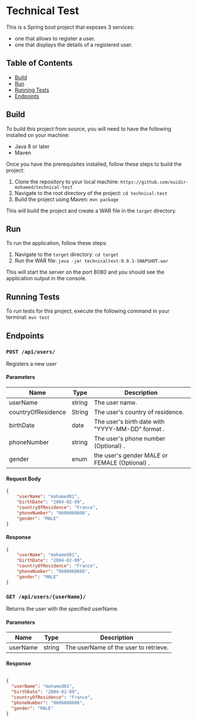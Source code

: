 # Technical Test

This is s Spring boot project that exposes 3 services:

- one that allows to register a user.
- one that displays the details of a registered user.

## Table of Contents

- [Build](#Build)
- [Run](#Run)
- [Running Tests](#Running-Tests)
- [Endpoints](#Endpoints)

## Build

To build this project from source, you will need to have the following installed on your machine:

- Java 8 or later
- Maven

Once you have the prerequisites installed, follow these steps to build the project:

1. Clone the repository to your local machine: `https://github.com/ouidir-mohamed/technical-test`
2. Navigate to the root directory of the project: `cd technical-test`
3. Build the project using Maven: `mvn package`

This will build the project and create a WAR file in the `target` directory.

## Run

To run the application, follow these steps:

1. Navigate to the `target` directory: `cd target`
2. Run the WAR file: `java -jar technicaltest-0.0.1-SNAPSHOT.war`

This will start the server on the port 8080 and you should see the application output in the console.

## Running Tests

To run tests for this project, execute the following command in your terminal: `mvn test`

## Endpoints

### `POST /api/users/`

Registers a new user

#### Parameters

| Name | Type | Description
| -------- | ---------- | ------------
| userName | string | The user name. |
| countryOfResidence | String | The user's country of residence. |
| birthDate | date | The user's birth date with "YYYY-MM-DD" format . |
| phoneNumber | string | The user's phone number (Optional) . |
| gender | enum |  the user's gender MALE or FEMALE (Optional) . |

#### Request Body

``` json
{
    "userName": "mohamed01",
    "birthDate": "2004-02-09",
    "countryOfResidence": "France",
    "phoneNumber": "0606060606",
    "gender": "MALE"
}

```

#### Response

``` json
{
    "userName": "mohamed01",
    "birthDate": "2004-02-09",
    "countryOfResidence": "France",
    "phoneNumber": "0606060606",
    "gender": "MALE"
}

```

### `GET /api/users/{userName}/`

Returns the user with the specified userName.

#### Parameters

| Name | Type | Description |
| ---- | ---- | ----------- |
| userName | string | The userName of the user to retrieve. |

#### Response

```json

{
  "userName": "mohamed01",
  "birthDate": "2004-02-09",
  "countryOfResidence": "France",
  "phoneNumber": "0606060606",
  "gender": "MALE"
}

```